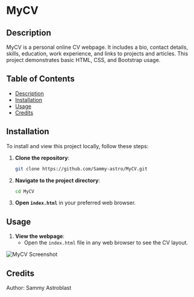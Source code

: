 # MyCV

## Description
MyCV is a personal online CV webpage. It includes a bio, contact details, skills, education, work experience, and links to projects and articles. This project demonstrates basic HTML, CSS, and Bootstrap usage.

## Table of Contents
- [Description](#description)
- [Installation](#installation)
- [Usage](#usage)
- [Credits](#credits)

## Installation
To install and view this project locally, follow these steps:

1. **Clone the repository**:
    ```sh
    git clone https://github.com/Sammy-astro/MyCV.git
    ```

2. **Navigate to the project directory**:
    ```sh
    cd MyCV
    ```

3. **Open `index.html`** in your preferred web browser.

## Usage
1. **View the webpage**:
    - Open the `index.html` file in any web browser to see the CV layout.

![MyCV Screenshot](screenshot.png)

## Credits
Author: Sammy Astroblast
